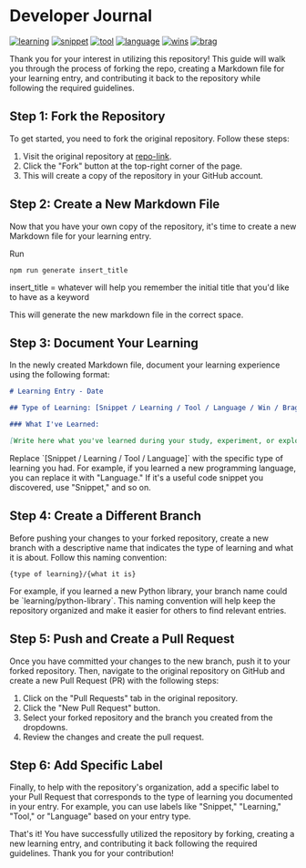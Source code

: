 # Developer Journal

<!-- Structure should be https://github.com/{owner}/{repoName}/ -->

[github-learning]: https://github.com/hanfamilym1/developer-journal/pulls?q=is%3Apr+is%3Aclosed+label%3Alearning
[github-language]: https://github.com/hanfamilym1/developer-journal/pulls?q=is%3Apr+is%3Aclosed+label%3Alanguage
[github-snippet]: https://github.com/hanfamilym1/developer-journal/pulls?q=is%3Apr+is%3Aclosed+label%3Asnippet
[github-tool]: https://github.com/hanfamilym1/developer-journal/pulls?q=is%3Apr+is%3Aclosed+label%3Atool
[github-wins]: https://github.com/hanfamilym1/developer-journal/pulls?q=is%3Apr+is%3Aclosed+label%3Awins
[github-brag]: https://github.com/hanfamilym1/developer-journal/pulls?q=is%3Apr+is%3Aclosed+label%3Abrag

[![learning](https://img.shields.io/badge/learning-4-052F5F)][github-learning]
[![snippet](https://img.shields.io/badge/snippet-3-005377)][github-snippet]
[![tool](https://img.shields.io/badge/tool-3-06A77D)][github-tool]
[![language](https://img.shields.io/badge/language-0-D5C67A)][github-language]
[![wins](https://img.shields.io/badge/wins-1-F1A208)][github-wins]
[![brag](https://img.shields.io/badge/brag-0-ECFEAA)][github-brag]

Thank you for your interest in utilizing this repository! This guide will walk you through the process of forking the repo, creating a Markdown file for your learning entry, and contributing it back to the repository while following the required guidelines.

## Step 1: Fork the Repository

To get started, you need to fork the original repository. Follow these steps:

1. Visit the original repository at [repo-link](https://github.com/repo-owner/repo-name).
2. Click the "Fork" button at the top-right corner of the page.
3. This will create a copy of the repository in your GitHub account.

## Step 2: Create a New Markdown File

Now that you have your own copy of the repository, it's time to create a new Markdown file for your learning entry.

Run

```
npm run generate insert_title
```

insert_title = whatever will help you remember the initial title that you'd like to have as a keyword

This will generate the new markdown file in the correct space.

## Step 3: Document Your Learning

In the newly created Markdown file, document your learning experience using the following format:

```markdown
# Learning Entry - Date

## Type of Learning: [Snippet / Learning / Tool / Language / Win / Bragging]

### What I've Learned:

[Write here what you've learned during your study, experiment, or exploration. Be as detailed and informative as possible.]
```

Replace \`[Snippet / Learning / Tool / Language]\` with the specific type of learning you had. For example, if you learned a new programming language, you can replace it with "Language." If it's a useful code snippet you discovered, use "Snippet," and so on.

## Step 4: Create a Different Branch

Before pushing your changes to your forked repository, create a new branch with a descriptive name that indicates the type of learning and what it is about. Follow this naming convention:

```
{type of learning}/{what it is}
```

For example, if you learned a new Python library, your branch name could be \`learning/python-library\`. This naming convention will help keep the repository organized and make it easier for others to find relevant entries.

## Step 5: Push and Create a Pull Request

Once you have committed your changes to the new branch, push it to your forked repository. Then, navigate to the original repository on GitHub and create a new Pull Request (PR) with the following steps:

1. Click on the "Pull Requests" tab in the original repository.
2. Click the "New Pull Request" button.
3. Select your forked repository and the branch you created from the dropdowns.
4. Review the changes and create the pull request.

## Step 6: Add Specific Label

Finally, to help with the repository's organization, add a specific label to your Pull Request that corresponds to the type of learning you documented in your entry. For example, you can use labels like "Snippet," "Learning," "Tool," or "Language" based on your entry type.

That's it! You have successfully utilized the repository by forking, creating a new learning entry, and contributing it back following the required guidelines. Thank you for your contribution!
